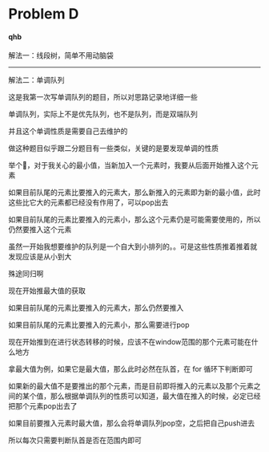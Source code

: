 # Problem D 

#### qhb

解法一：线段树，简单不用动脑袋

---

解法二：单调队列

这是我第一次写单调队列的题目，所以对思路记录地详细一些

单调队列，实际上不是优先队列，也不是队列，而是双端队列

并且这个单调性质是需要自己去维护的

做这种题目似乎跟二分题目有一些类似，关键的是要发现单调的性质

举个🌰，对于我关心的最小值，当新加入一个元素时，我要从后面开始推入这个元素

如果目前队尾的元素比要推入的元素大，那么新推入的元素即为新的最小值，此时这些比它大的元素都已经没有作用了，可以pop出去

如果目前队尾的元素比要推入的元素小，那么这个元素仍是可能需要使用的，所以仍然要推入这个元素

虽然一开始我想要维护的队列是一个自大到小排列的。。可是这些性质推着推着就发现应该是从小到大

殊途同归啊



现在开始推最大值的获取

如果目前队尾的元素比要推入的元素大，那么仍然要推入

如果目前队尾的元素比要推入的元素小，那么需要进行pop



现在开始推到在进行状态转移的时候，应该不在window范围的那个元素可能在什么地方

拿最大值为例，如果它是最大值，那么此时必然在队首，在 for 循环下判断即可

如果新的最大值不是要推出的那个元素，而是目前即将推入的元素以及那个元素之间的某个值，那么根据单调队列的性质可以知道，最大值在推入的时候，必定已经把那个元素pop出去了

如果目前要推入元素时最大值，那么会将单调队列pop空，之后把自己push进去

所以每次只需要判断队首是否在范围内即可